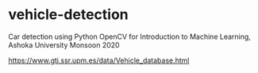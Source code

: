 # vehicle-detection
 Car detection using Python OpenCV for Introduction to Machine Learning, Ashoka University Monsoon 2020 


https://www.gti.ssr.upm.es/data/Vehicle_database.html

